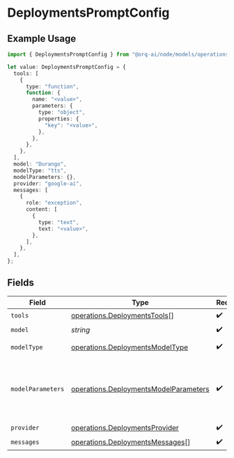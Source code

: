 # DeploymentsPromptConfig

## Example Usage

```typescript
import { DeploymentsPromptConfig } from "@orq-ai/node/models/operations";

let value: DeploymentsPromptConfig = {
  tools: [
    {
      type: "function",
      function: {
        name: "<value>",
        parameters: {
          type: "object",
          properties: {
            "key": "<value>",
          },
        },
      },
    },
  ],
  model: "Durango",
  modelType: "tts",
  modelParameters: {},
  provider: "google-ai",
  messages: [
    {
      role: "exception",
      content: [
        {
          type: "text",
          text: "<value>",
        },
      ],
    },
  ],
};
```

## Fields

| Field                                                                                          | Type                                                                                           | Required                                                                                       | Description                                                                                    |
| ---------------------------------------------------------------------------------------------- | ---------------------------------------------------------------------------------------------- | ---------------------------------------------------------------------------------------------- | ---------------------------------------------------------------------------------------------- |
| `tools`                                                                                        | [operations.DeploymentsTools](../../models/operations/deploymentstools.md)[]                   | :heavy_check_mark:                                                                             | N/A                                                                                            |
| `model`                                                                                        | *string*                                                                                       | :heavy_check_mark:                                                                             | N/A                                                                                            |
| `modelType`                                                                                    | [operations.DeploymentsModelType](../../models/operations/deploymentsmodeltype.md)             | :heavy_check_mark:                                                                             | The type of the model                                                                          |
| `modelParameters`                                                                              | [operations.DeploymentsModelParameters](../../models/operations/deploymentsmodelparameters.md) | :heavy_check_mark:                                                                             | Model Parameters: Not all parameters apply to every model                                      |
| `provider`                                                                                     | [operations.DeploymentsProvider](../../models/operations/deploymentsprovider.md)               | :heavy_check_mark:                                                                             | N/A                                                                                            |
| `messages`                                                                                     | [operations.DeploymentsMessages](../../models/operations/deploymentsmessages.md)[]             | :heavy_check_mark:                                                                             | N/A                                                                                            |
